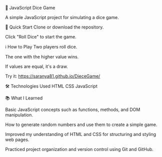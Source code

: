 🎲 JavaScript Dice Game

A simple JavaScript project for simulating a dice game.

🚀 Quick Start
Clone or download the repository.

Click "Roll Dice" to start the game.

ℹ️ How to Play
Two players roll dice.

The one with the higher value wins.

If values are equal, it's a draw.

Try it: https://saranya81.github.io/DieceGame/

🛠️ Technologies Used
HTML
CSS
JavaScript

📚 What I Learned

Basic JavaScript concepts such as functions, methods, and DOM manipulation.

How to generate random numbers and use them to create a simple game.

Improved my understanding of HTML and CSS for structuring and styling web pages.

Practiced project organization and version control using Git and GitHub.
